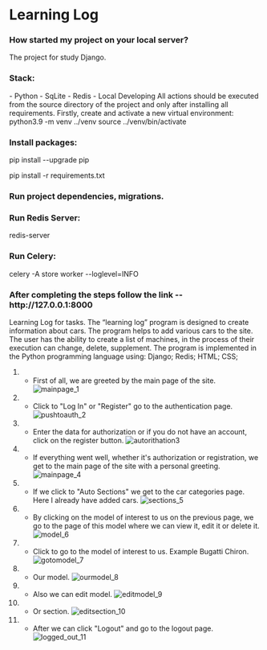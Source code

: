 <h1>Learning Log</h1>
<h3>How started my project on your local server?</h3>
The project for study Django.

<h3>Stack:</h3>
- Python - SqLite - Redis - Local Developing All actions should be executed from the source directory of the project and only after installing all requirements.
Firstly, create and activate a new virtual environment:
python3.9 -m venv ../venv source ../venv/bin/activate

<h3>Install packages:</h3>
pip install --upgrade pip

pip install -r requirements.txt

<h3>Run project dependencies, migrations.

<h3>Run Redis Server:</h3>
redis-server

<h3>Run Celery:</h3>
celery -A store worker --loglevel=INFO

<h3>After completing the steps follow the link -- http://127.0.0.1:8000</h3>

  
Learning Log for tasks.
The “learning log” program is designed to create information about cars. The program helps to add various cars to the site. The user has the ability to create a list of machines, in the process of their execution can change, delete, supplement. The program is implemented in the Python programming language using:
Django;
Redis;
HTML;
CSS;


1. - First of all, we are greeted by the main page of the site.
     ![mainpage_1](https://github.com/IlyaKavaleu/BlogDjango/assets/97099564/61705f82-dcc8-4383-8e9c-bd1059db04b0)

2. - Click to "Log In" or "Register" go to the authentication page.
     ![pushtoauth_2](https://github.com/IlyaKavaleu/BlogDjango/assets/97099564/ed151b3f-6dc1-4825-a678-ac1d8bcd8280)

3. - Enter the data for authorization or if you do not have an account, click on the register button.
     ![autorithation3](https://github.com/IlyaKavaleu/BlogDjango/assets/97099564/1c491478-4595-4137-9e7d-d74a8c5de71b)

4. - If everything went well, whether it's authorization or registration, we get to the main page of the site with a personal greeting.
     ![mainpage_4](https://github.com/IlyaKavaleu/BlogDjango/assets/97099564/7ced486b-2ae6-4793-9db3-62b0c7c7ed06)

5. - If we click to "Auto Sections" we get to the car categories page. Here I already have added cars.
     ![sections_5](https://github.com/IlyaKavaleu/BlogDjango/assets/97099564/d3afd303-d91e-488c-8136-c32d1be9275c)

6. - By clicking on the model of interest to us on the previous page, we go to the page of this model where we can view it, edit it or delete it.
     ![model_6](https://github.com/IlyaKavaleu/BlogDjango/assets/97099564/d54f6df9-92ab-4ecf-bb1c-4f5e230e39e3)

7. - Сlick to go to the model of interest to us. Example Bugatti Chiron.
     ![gotomodel_7](https://github.com/IlyaKavaleu/BlogDjango/assets/97099564/ebefbf75-ebd1-4501-9dd7-62799596c1c5)

8. - Our model.
     ![ourmodel_8](https://github.com/IlyaKavaleu/BlogDjango/assets/97099564/1ccf8d87-5bb2-46c1-9281-1d7be1ae8ce8)

9. - Also we can edit model.
![editmodel_9](https://github.com/IlyaKavaleu/BlogDjango/assets/97099564/0ce62519-be39-4e32-affc-67216a9ce452)

10. - Or section.
    ![editsection_10](https://github.com/IlyaKavaleu/BlogDjango/assets/97099564/1cd9076e-3341-41c2-8e9a-8a89526df285)

11. - After we can click "Logout" and go to the logout page.
    ![logged_out_11](https://github.com/IlyaKavaleu/BlogDjango/assets/97099564/02024e87-45f3-4fb0-aa30-54e9ebd3ee2c)
